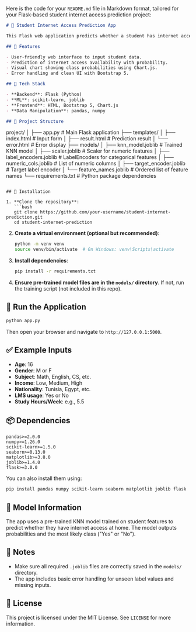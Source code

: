 Here is the code for your `README.md` file in Markdown format, tailored for your Flask-based student internet access prediction project:

```markdown
# 🧠 Student Internet Access Prediction App

This Flask web application predicts whether a student has internet access at home based on personal, academic, and socio-economic features. The prediction is powered by a pre-trained K-Nearest Neighbors (KNN) classifier and includes preprocessing steps using `scikit-learn`.

## 🚀 Features

- User-friendly web interface to input student data.
- Prediction of internet access availability with probability.
- Visual chart showing class probabilities using Chart.js.
- Error handling and clean UI with Bootstrap 5.

## 🧰 Tech Stack

- **Backend**: Flask (Python)
- **ML**: scikit-learn, joblib
- **Frontend**: HTML, Bootstrap 5, Chart.js
- **Data Manipulation**: pandas, numpy

## 📁 Project Structure

```

project/
│
├── app.py                     # Main Flask application
├── templates/
│   ├── index.html             # Input form
│   ├── result.html            # Prediction result
│   └── error.html             # Error display
├── models/
│   ├── knn\_model.joblib       # Trained KNN model
│   ├── scaler.joblib          # Scaler for numeric features
│   ├── label\_encoders.joblib  # LabelEncoders for categorical features
│   ├── numeric\_cols.joblib    # List of numeric columns
│   ├── target\_encoder.joblib  # Target label encoder
│   └── feature\_names.joblib   # Ordered list of feature names
└── requirements.txt           # Python package dependencies

````

## 📝 Installation

1. **Clone the repository**:
   ```bash
   git clone https://github.com/your-username/student-internet-prediction.git
   cd student-internet-prediction
````

2. **Create a virtual environment (optional but recommended)**:

   ```bash
   python -m venv venv
   source venv/bin/activate  # On Windows: venv\Scripts\activate
   ```

3. **Install dependencies**:

   ```bash
   pip install -r requirements.txt
   ```

4. **Ensure pre-trained model files are in the `models/` directory**. If not, run the training script (not included in this repo).

## 🧪 Run the Application

```bash
python app.py
```

Then open your browser and navigate to `http://127.0.0.1:5000`.

## ✅ Example Inputs

* **Age**: 16
* **Gender**: M or F
* **Subject**: Math, English, CS, etc.
* **Income**: Low, Medium, High
* **Nationality**: Tunisia, Egypt, etc.
* **LMS usage**: Yes or No
* **Study Hours/Week**: e.g., 5.5

## 📦 Dependencies

```
pandas>=2.0.0
numpy>=1.26.0
scikit-learn>=1.5.0
seaborn>=0.13.0
matplotlib>=3.8.0
joblib>=1.4.0
flask>=3.0.0
```

You can also install them using:

```bash
pip install pandas numpy scikit-learn seaborn matplotlib joblib flask
```

## 🧠 Model Information

The app uses a pre-trained KNN model trained on student features to predict whether they have internet access at home. The model outputs probabilities and the most likely class ("Yes" or "No").

## 📌 Notes

* Make sure all required `.joblib` files are correctly saved in the `models/` directory.
* The app includes basic error handling for unseen label values and missing inputs.

## 📄 License

This project is licensed under the MIT License. See `LICENSE` for more information.

```

